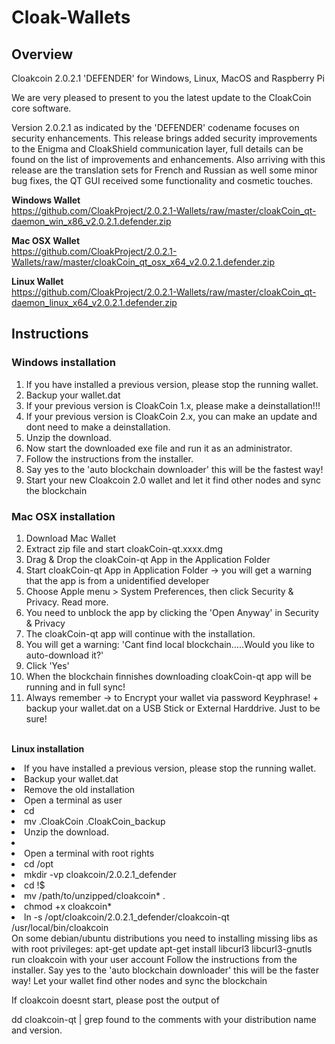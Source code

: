 # Cloak-Wallets
## Overview
Cloakcoin 2.0.2.1 'DEFENDER' for Windows, Linux, MacOS and Raspberry Pi
 
We are very pleased to present to you the latest update to the CloakCoin core software.
 
Version 2.0.2.1 as indicated by the 'DEFENDER' codename focuses on security enhancements. This release brings added security improvements to the Enigma and CloakShield communication layer, full details can be found on the list of improvements and enhancements.  Also arriving with this release are the translation sets for French and Russian as well some minor bug fixes, the QT GUI received some functionality and cosmetic touches.

**Windows Wallet**<br />
https://github.com/CloakProject/2.0.2.1-Wallets/raw/master/cloakCoin_qt-daemon_win_x86_v2.0.2.1.defender.zip

**Mac OSX Wallet**<br />
https://github.com/CloakProject/2.0.2.1-Wallets/raw/master/cloakCoin_qt_osx_x64_v2.0.2.1.defender.zip

**Linux Wallet**<br />
https://github.com/CloakProject/2.0.2.1-Wallets/raw/master/cloakCoin_qt-daemon_linux_x64_v2.0.2.1.defender.zip

## Instructions

### Windows installation

1. If you have installed a previous version, please stop the running wallet.
2. Backup your wallet.dat
3. If your previous version is CloakCoin 1.x, please make a deinstallation!!!
4. If your previous version is CloakCoin 2.x, you can make an update and dont need to make a deinstallation.
5. Unzip the download.
6. Now start the downloaded exe file and run it as an administrator.
7. Follow the instructions from the installer.
8. Say yes to the 'auto blockchain downloader' this will be the fastest way!
9. Start your new Cloakcoin 2.0 wallet and let it find other nodes and sync the blockchain

### Mac OSX installation

1. Download Mac Wallet
2. Extract zip file and start cloakCoin-qt.xxxx.dmg
3. Drag & Drop the cloakCoin-qt App in the Application Folder
4. Start cloakCoin-qt App in Application Folder -> you will get a warning that the app is from a unidentified developer
5. Choose Apple menu > System Preferences, then click Security & Privacy. Read more.
6. You need to unblock the app by clicking the 'Open Anyway' in Security & Privacy
7. The cloakCoin-qt app will continue with the installation.
8. You will get a warning: 'Cant find local blockchain…..Would you like to auto-download it?'
9. Click 'Yes'
10. When the blockchain finnishes downloading cloakCoin-qt app will be running and in full sync!
11. Always remember  -> to Encrypt your wallet via password Keyphrase! + backup your wallet.dat on a USB Stick or External Harddrive. Just to be sure!

<br /><b>Linux installation</b><br />
<li>If you have installed a previous version, please stop the running wallet.</li>
<li>Backup your wallet.dat</li>
<li>Remove the old installation</li>
<li>Open a terminal as user</li>
<li>cd</li>
<li>mv .CloakCoin .CloakCoin_backup</li>
<li>Unzip the download.</li>
<li><li>Open a terminal with root rights</li>
<li>cd /opt</li>
<li>mkdir -vp cloakcoin/2.0.2.1_defender</li>
<li>cd !$</li>
<li>mv /path/to/unzipped/cloakcoin* .</li>
<li>chmod +x cloakcoin*</li>
<li>ln -s /opt/cloakcoin/2.0.2.1_defender/cloakcoin-qt /usr/local/bin/cloakcoin</li>
On some debian/ubuntu distributions you need to installing missing libs as with root privileges:
apt-get update
apt-get install libcurl3 libcurl3-gnutls
run cloakcoin with your user account
Follow the instructions from the installer.
Say yes to the 'auto blockchain downloader' this will be the faster way!
Let your wallet find other nodes and sync the blockchain


If cloakcoin doesnt start, please post the output of

dd cloakcoin-qt | grep found
to the comments with your distribution name and version.

<br />
